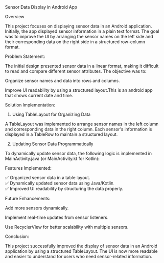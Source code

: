 Sensor Data Display in Android App

Overview

This project focuses on displaying sensor data in an Android application. Initially, the app displayed sensor information in a plain text format. The goal was to improve the UI by arranging the sensor names on the left side and their corresponding data on the right side in a structured row-column format.

Problem Statement:

The initial design presented sensor data in a linear format, making it difficult to read and compare different sensor attributes. The objective was to:

Organize sensor names and data into rows and columns.

Improve UI readability by using a structured layout.This is an android app that shows current date and time.

Solution Implementation:

1. Using TableLayout for Organizing Data

A TableLayout was implemented to arrange sensor names in the left column and corresponding data in the right column. Each sensor's information is displayed in a TableRow to maintain a structured layout.

2. Updating Sensor Data Programmatically

To dynamically update sensor data, the following logic is implemented in MainActivity.java (or MainActivity.kt for Kotlin):

Features Implemented:

✅ Organized sensor data in a table layout.<br>
✅ Dynamically updated sensor data using Java/Kotlin.<br>
✅ Improved UI readability by structuring the data properly.<br>

Future Enhancements:

Add more sensors dynamically.

Implement real-time updates from sensor listeners.

Use RecyclerView for better scalability with multiple sensors.

Conclusion:

This project successfully improved the display of sensor data in an Android application by using a structured TableLayout. The UI is now more readable and easier to understand for users who need sensor-related information.
